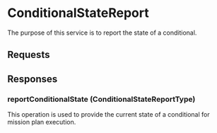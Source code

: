 # ConditionalStateReport
The purpose of this service is to report the state of a conditional.

## Requests

## Responses
### reportConditionalState (ConditionalStateReportType)
This operation is used to provide the current state of a conditional for mission plan execution.
